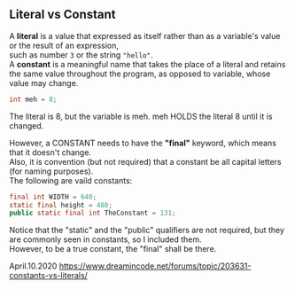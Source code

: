 ## Literal vs Constant  

A **literal** is a value that expressed as itself rather than as a variable's value or the result of an expression,  
such as number `3` or the string `"hello"`.  
A **constant** is a meaningful name that takes the place of a literal and retains the same value throughout the program, as opposed to variable, whose value may change.
 

```java
int meh = 8;
```
The literal is 8, but the variable is meh. meh HOLDS the literal 8 until it is changed.  
  
However, a CONSTANT needs to have the **"final"** keyword, which means that it doesn't change.  
Also, it is convention (but not required) that a constant be all capital letters (for naming purposes).  
The following are vaild constants:

```java
final int WIDTH = 640;
static final height = 480;
public static final int TheConstant = 131;
```

Notice that the "static" and the "public" qualifiers are not required, but they are commonly seen in constants, so I included them.  
However, to be a true constant, the "final" shall be there.  
  
  
April.10.2020
https://www.dreamincode.net/forums/topic/203631-constants-vs-literals/      
  
